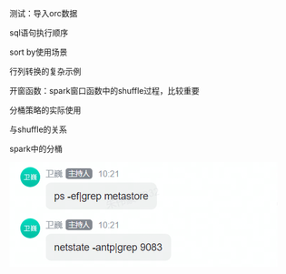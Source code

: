 测试：导入orc数据

sql语句执行顺序

sort by使用场景

行列转换的复杂示例

开窗函数：spark窗口函数中的shuffle过程，比较重要

分桶策略的实际使用

与shuffle的关系

spark中的分桶



![image-20220906111341423](问题汇总.assets/image-20220906111341423.png)